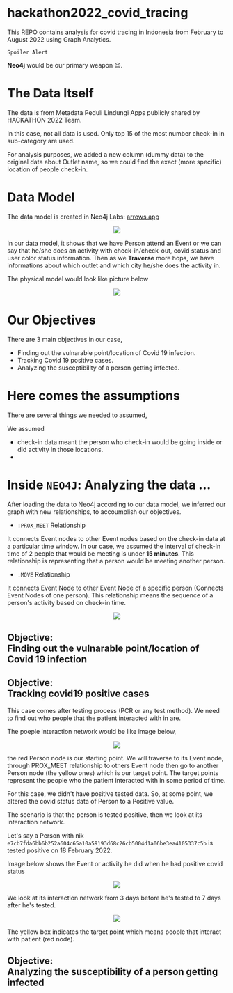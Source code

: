 # hackathon2022_covid_tracing

This REPO contains analysis for covid tracing in Indonesia from February to August 2022 using Graph Analytics.

`Spoiler Alert` 

**Neo4j** would be our primary weapon :wink:.

# The Data Itself

The data is from Metadata Peduli Lindungi Apps publicly shared by HACKATHON 2022 Team.

In this case, not all data is used. Only top 15 of the most number check-in in sub-category are used.

For analysis purposes, we added a new column (dummy data) to the original data about Outlet name, so we could find the exact (more specific) location of people check-in.

# Data Model

The data model is created in Neo4j Labs: [arrows.app](https://arrows.app/)

<p align="center">
  <img src="https://user-images.githubusercontent.com/98151352/196348325-68dffc58-0436-494e-a242-519cacc318a2.png" />
</p>

In our data model, it shows that we have Person attend an Event or we can say that he/she does an activity with check-in/check-out, covid status and user color status information.
Then as we **Traverse** more hops, we have informations about which outlet and which city he/she does the activity in.

The physical model would look like picture below

<p align="center">
  <img src="https://user-images.githubusercontent.com/98151352/196351657-559d44c2-3578-4e7f-a6df-bc92005b111e.png" />
</p>

# Our Objectives

There are 3 main objectives in our case,

- Finding out the vulnarable point/location of Covid 19 infection.
- Tracking Covid 19 positive cases.
- Analyzing the susceptibility of a person getting infected.

# Here comes the assumptions

There are several things we needed to assumed,

We assumed

- check-in data meant the person who check-in would be going inside or did activity in those locations.
- 

# Inside `NEO4J`: Analyzing the data ...

After loading the data to Neo4j according to our data model,
we inferred our graph with new relationships, to accoumplish our objectives.

- `:PROX_MEET` Relationship

It connects Event nodes to other Event nodes based on the check-in data at a particular time window.
In our case, we assumed the interval of check-in time of 2 people that would be meeting is under **15 minutes**.
This relationship is representing that a person would be meeting another person.

- `:MOVE` Relationship

It connects Event Node to other Event Node of a specific person (Connects Event Nodes of one person).
This relationship means the sequence of a person's activity based on check-in time.

<p align="center">
  <img src="https://user-images.githubusercontent.com/98151352/196360381-9a33bf0a-08dd-4151-af57-19920a8e00c4.png" />
</p>

## Objective: <br> Finding out the vulnarable point/location of Covid 19 infection


## Objective: <br> Tracking covid19 positive cases

This case comes after testing process (PCR or any test method). We need to find out who people that the patient interacted with in are. 

The poeple interaction network would be like image below,
<p align="center">
  <img src="https://user-images.githubusercontent.com/98151352/196590342-e592320e-bb21-479f-bffc-0b7d2a376552.png" />
</p>

the red Person node is our starting point. We will traverse to its Event node, through PROX_MEET relationship to others Event node then go to another Person node (the yellow ones) which is our target point. The target points represent the people who the patient interacted with in some period of time.

For this case, we didn't have positive tested data. So, at some point, we altered the covid status data of Person to a Positive value.

The scenario is that the person is tested positive, then we look at its interaction network.

Let's say a Person with nik `e7cb7fda6bb6b252a604c65a10a59193d68c26cb5004d1a06be3ea4105337c5b` is tested positive on 18 February 2022.

Image below shows the Event or activity he did when he had positive covid status

<p align="center">
  <img src="https://user-images.githubusercontent.com/98151352/196601916-9ddb9906-026c-47e5-9f1e-d01b9f3b3309.png" />
</p>

We look at its interaction network from 3 days before he's tested to 7 days after he's tested.

<p align="center">
  <img src="https://user-images.githubusercontent.com/98151352/196627974-d8882914-5354-4c72-88c9-32e28809cbe0.png" />
</p>

The yellow box indicates the target point which means people that interact with patient (red node).

## Objective: <br> Analyzing the susceptibility of a person getting infected

